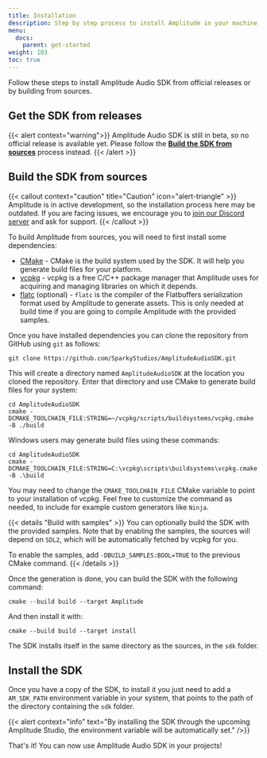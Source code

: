 ```yaml
---
title: Installation
description: Step by step process to install Amplitude in your machine and make the SDK available for your projects.
menu:
  docs:
    parent: get-started
weight: 103
toc: true
---
```


Follow these steps to install Amplitude Audio SDK from official releases or by building from sources.

## Get the SDK from releases

{{< alert context="warning">}}
Amplitude Audio SDK is still in beta, so no official release is available yet. Please follow the **[Build the SDK from sources](#build-the-sdk-from-sources)** process instead.
{{< /alert >}}

## Build the SDK from sources

{{< callout context="caution" title="Caution" icon="alert-triangle" >}}
Amplitude is in active development, so the installation process here may be outdated. If you are facing issues, we encourage you to [join our Discord server](https://discord.gg/QR2uBpzJ5f) and ask for support.
{{< /callout >}}

To build Amplitude from sources, you will need to first install some dependencies:

- [CMake](https://cmake.org) - CMake is the build system used by the SDK. It will help you generate build files for your platform.
- [vcpkg](https://vcpkg.io) - vcpkg is a free C/C++ package manager that Amplitude uses for acquiring and managing libraries on which it depends.
- [flatc](https://google.github.io/flatbuffers/) (optional) - `flatc` is the compiler of the Flatbuffers serialization format used by Amplitude to generate assets. This is only needed at build time if you are going to compile Amplitude with the provided samples.

Once you have installed dependencies you can clone the repository from GitHub using `git` as follows:

```shell
git clone https://github.com/SparkyStudios/AmplitudeAudioSDK.git
```

This will create a directory named `AmplitudeAudioSDK` at the location you cloned the repository. Enter that directory and use CMake to generate build files for your system:

```shell
cd AmplitudeAudioSDK
cmake -DCMAKE_TOOLCHAIN_FILE:STRING=~/vcpkg/scripts/buildsystems/vcpkg.cmake  -B ./build
```

Windows users may generate build files using these commands:

```shell
cd AmplitudeAudioSDK
cmake -DCMAKE_TOOLCHAIN_FILE:STRING=C:\vcpkg\scripts\buildsystems\vcpkg.cmake  -B .\build
```

You may need to change the `CMAKE_TOOLCHAIN_FILE` CMake variable to point to your installation of vcpkg. Feel free to customize the command as needed, to include for example custom generators like `Ninja`.

{{< details "Build with samples" >}}
You can optionally build the SDK with the provided samples. Note that by enabling the samples, the sources will depend on `SDL2`, which will be automatically fetched by vcpkg for you.

To enable the samples, add `-DBUILD_SAMPLES:BOOL=TRUE` to the previous CMake command.
{{< /details >}}

Once the generation is done, you can build the SDK with the following command:

```shell
cmake --build build --target Amplitude
```

And then install it with:

```shell
cmake --build build --target install
```

The SDK installs itself in the same directory as the sources, in the `sdk` folder.

## Install the SDK

Once you have a copy of the SDK, to install it you just need to add a `AM_SDK_PATH` environment variable in your system, that points to the path of the directory containing the `sdk` folder.

{{< alert context="info" text="By installing the SDK through the upcoming Amplitude Studio, the environment variable will be automatically set." />}}

That's it! You can now use Amplitude Audio SDK in your projects!
